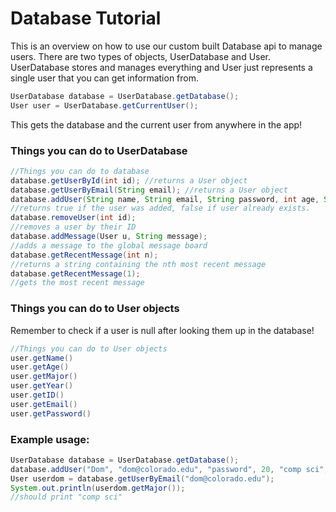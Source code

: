 # Database Tutorial
This is an overview on how to use our custom built Database api to manage users. There are two types of objects, UserDatabase and User. UserDatabase stores and manages everything and User just represents a single user that you can get information from.
```java
UserDatabase database = UserDatabase.getDatabase();
User user = UserDatabase.getCurrentUser();
```
This gets the database and the current user from anywhere in the app!
### Things you can do to UserDatabase
```java
//Things you can do to database
database.getUserById(int id); //returns a User object
database.getUserByEmail(String email); //returns a User object
database.addUser(String name, String email, String password, int age, String major, int year);
//returns true if the user was added, false if user already exists.
database.removeUser(int id);
//removes a user by their ID
database.addMessage(User u, String message);
//adds a message to the global message board
database.getRecentMessage(int n);
//returns a string containing the nth most recent message
database.getRecentMessage(1);
//gets the most recent message
```
### Things you can do to User objects
Remember to check if a user is null after looking them up in the database!
```java
//Things you can do to User objects
user.getName()
user.getAge()
user.getMajor()
user.getYear()
user.getID()
user.getEmail()
user.getPassword()
```
### Example usage:
```java
UserDatabase database = UserDatabase.getDatabase();
database.addUser("Dom", "dom@colorado.edu", "password", 20, "comp sci", 2019);
User userdom = database.getUserByEmail("dom@colorado.edu");
System.out.println(userdom.getMajor());
//should print "comp sci"
```
